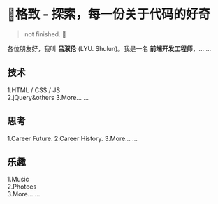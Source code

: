 # 🔭格致 - 探索，每一份关于代码的好奇 

> not finished. 👐  

各位朋友好，我叫 **吕淑伦** (LYU. Shulun)。我是一名 **前端开发工程师**，... ...


## 技术

1.HTML / CSS / JS  
2.jQuery&others
3.More... ...


## 思考

1.Career Future. 
2.Career History.
3.More... ...


## 乐趣

1.Music  
2.Photoes    
3.More... ...

